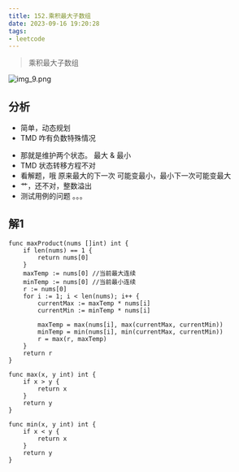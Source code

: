 ```yaml
---
title: 152.乘积最大子数组
date: 2023-09-16 19:20:28
tags:
- leetcode 
---
```



> 乘积最大子数组

![img_9.png](..%2Fimages%2Fcover%2Fimg_9.png "摄于杭州龙王山")

## 分析

- 简单，动态规划
- TMD 咋有负数特殊情况
<!--more-->
- 那就是维护两个状态。 最大 & 最小
- TMD 状态转移方程不对
- 看解题，哦 原来最大的下一次 可能变最小，最小下一次可能变最大
- 艹，还不对，整数溢出
- 测试用例的问题 。。。

## 解1

```
func maxProduct(nums []int) int {
	if len(nums) == 1 {
		return nums[0]
	}
	maxTemp := nums[0] //当前最大连续
	minTemp := nums[0] //当前最小连续
	r := nums[0]
	for i := 1; i < len(nums); i++ {
		currentMax := maxTemp * nums[i]
		currentMin := minTemp * nums[i]

		maxTemp = max(nums[i], max(currentMax, currentMin))
		minTemp = min(nums[i], min(currentMax, currentMin))
		r = max(r, maxTemp)
	}
	return r
}

func max(x, y int) int {
	if x > y {
		return x
	}
	return y
}

func min(x, y int) int {
	if x < y {
		return x
	}
	return y
}
```